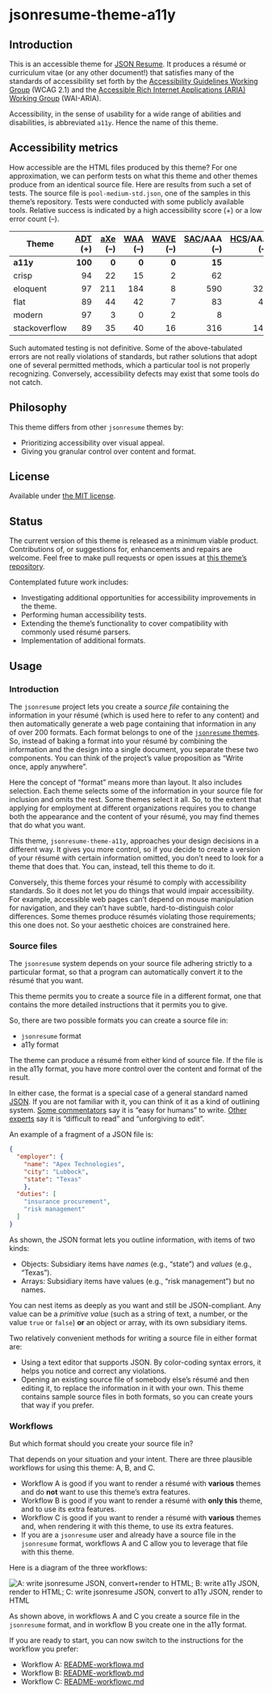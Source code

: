 # jsonresume-theme-a11y

## Introduction

This is an accessible theme for [JSON Resume](http://jsonresume.org/). It produces a résumé or curriculum vitae (or any other document!) that satisfies many of the standards of accessibility set forth by the [Accessibility Guidelines Working Group](https://www.w3.org/TR/WCAG21/) (WCAG 2.1) and the [Accessible Rich Internet Applications (ARIA) Working Group](https://developer.mozilla.org/en-US/docs/Web/Accessibility/ARIA) (WAI-ARIA).

Accessibility, in the sense of usability for a wide range of abilities and disabilities, is abbreviated `a11y`. Hence the name of this theme.

## Accessibility metrics

How accessible are the HTML files produced by this theme? For one approximation, we can perform tests on what this theme and other themes produce from an identical source file. Here are results from such a set of tests. The source file is `pool-medium-std.json`, one of the samples in this theme’s repository. Tests were conducted with some publicly available tools. Relative success is indicated by a high accessibility score (+) or a low error count (–).

Theme | [ADT](https://chrome.google.com/webstore/detail/fpkknkljclfencbdbgkenhalefipecmb) (+) | [aXe](https://chrome.google.com/webstore/detail/lhdoppojpmngadmnindnejefpokejbdd) (–) | [WAA](https://chrome.google.com/webstore/detail/kpfleokokmllclahndmochhenmhncoej) (–) | [WAVE](https://chrome.google.com/webstore/detail/jbbplnpkjmmeebjpijfedlgcdilocofh) (–) | [SAC](https://siteimprove.com/)/AAA (–) | [HCS](http://pauljadam.com/extension.html)/AAA (–)
--- | ---: | ---: | ---: | ---: | ---: | ---:
**a11y** | **100** | **0** | **0** | **0** | **15** | **0**
crisp | 94 | 22 | 15 | 2 | 62 | 2
eloquent | 97 | 211 | 184 | 8 | 590 | 328
flat | 89 | 44 | 42 | 7 | 83 | 42
modern | 97 | 3 | 0 | 2 | 8 | 2
stackoverflow | 89 | 35 | 40 | 16 | 316 | 143

Such automated testing is not definitive. Some of the above-tabulated errors are not really violations of standards, but rather solutions that adopt one of several permitted methods, which a particular tool is not properly recognizing. Conversely, accessibility defects may exist that some tools do not catch.

## Philosophy

This theme differs from other `jsonresume` themes by:

- Prioritizing accessibility over visual appeal.
- Giving you granular control over content and format.

## License

Available under [the MIT license](http://mths.be/mit).

## Status

The current version of this theme is released as a minimum viable product. Contributions of, or suggestions for, enhancements and repairs are welcome. Feel free to make pull requests or open issues at [this theme’s repository](https://github.com/jrpool/jsonresume-theme-a11y).

Contemplated future work includes:

- Investigating additional opportunities for accessibility improvements in the theme.
- Performing human accessibility tests.
- Extending the theme’s functionality to cover compatibility with commonly used résumé parsers.
- Implementation of additional formats.

## Usage

### Introduction

The `jsonresume` project lets you create a _source file_ containing the information in your résumé (which is used here to refer to any content) and then automatically generate a web page containing that information in any of over 200 formats. Each format belongs to one of the [`jsonresume` themes](https://www.npmjs.com/search?q=jsonresume-theme). So, instead of baking a format into your résumé by combining the information and the design into a single document, you separate these two components. You can think of the project’s value proposition as “Write once, apply anywhere”.

Here the concept of “format” means more than layout. It also includes selection. Each theme selects some of the information in your source file for inclusion and omits the rest. Some themes select it all. So, to the extent that applying for employment at different organizations requires you to change both the appearance and the content of your résumé, you may find themes that do what you want.

This theme, `jsonresume-theme-a11y`, approaches your design decisions in a different way. It gives you more control, so if you decide to create a version of your résumé with certain information omitted, you don’t need to look for a theme that does that. You can, instead, tell this theme to do it.

Conversely, this theme forces your résumé to comply with accessibility standards. So it does not let you do things that would impair accessibility. For example, accessible web pages can’t depend on mouse manipulation for navigation, and they can’t have subtle, hard-to-distinguish color differences. Some themes produce résumés violating those requirements; this one does not. So your aesthetic choices are constrained here.

### Source files

The `jsonresume` system depends on your source file adhering strictly to a particular format, so that a program can automatically convert it to the résumé that you want.

This theme permits you to create a source file in a different format, one that contains the more detailed instructions that it permits you to give.

So, there are two possible formats you can create a source file in:

- `jsonresume` format
- a11y format

The theme can produce a résumé from either kind of source file. If the file is in the a11y format, you have more control over the content and format of the result.

In either case, the format is a special case of a general standard named [JSON](https://en.wikipedia.org/wiki/JSON). If you are not familiar with it, you can think of it as a kind of outlining system. [Some commentators](https://www.json.org/) say it is “easy for humans” to write. [Other experts](https://github.com/arc-repos/arc-docs/blob/master/en/aws/intro-concepts.md) say it is “difficult to read” and “unforgiving to edit”.

An example of a fragment of a JSON file is:

```json
{
  "employer": {
    "name": "Apex Technologies",
    "city": "Lubbock",
    "state": "Texas"
    },
  "duties": [
    "insurance procurement",
    "risk management"
  ]
}
```

As shown, the JSON format lets you outline information, with items of two kinds:

- Objects: Subsidiary items have _names_ (e.g., “state”) and _values_ (e.g., “Texas”).
- Arrays: Subsidiary items have values (e.g., “risk management”) but no names.

You can nest items as deeply as you want and still be JSON-compliant. Any value can be a _primitive value_ (such as a string of text, a number, or the value `true` or `false`) **or** an object or array, with its own subsidiary items.

Two relatively convenient methods for writing a source file in either format are:

- Using a text editor that supports JSON. By color-coding syntax errors, it helps you notice and correct any violations.
- Opening an existing source file of somebody else’s résumé and then editing it, to replace the information in it with your own. This theme contains sample source files in both formats, so you can create yours that way if you prefer.

### Workflows

But which format should you create your source file in?

That depends on your situation and your intent. There are three plausible workflows for using this theme: A, B, and C.

- Workflow A is good if you want to render a résumé with **various** themes and do **not** want to use this theme’s extra features.
- Workflow B is good if you want to render a résumé with **only this** theme, and to use its extra features.
- Workflow C is good if you want to render a résumé with **various** themes and, when rendering it with this theme, to use its extra features.
- If you are a `jsonresume` user and already have a source file in the `jsonresume` format, workflows A and C allow you to leverage that file with this theme.

Here is a diagram of the three workflows:

![A: write jsonresume JSON, convert+render to HTML; B: write a11y JSON, render to HTML; C: write jsonresume JSON, convert to a11y JSON, render to HTML](https://jpdev.pro/jsonresume-theme-a11y/workflows.png)

As shown above, in workflows A and C you create a source file in the `jsonresume` format, and in workflow B you create one in the a11y format.

If you are ready to start, you can now switch to the instructions for the workflow you prefer:

- Workflow A: [README-workflowa.md](https://github.com/jrpool/jsonresume-theme-a11y/blob/master/README-workflowa.md)
- Workflow B: [README-workflowb.md](https://github.com/jrpool/jsonresume-theme-a11y/blob/master/README-workflowb.md)
- Workflow C: [README-workflowc.md](https://github.com/jrpool/jsonresume-theme-a11y/blob/master/README-workflowc.md)
